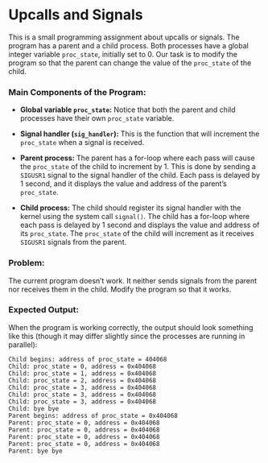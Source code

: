 # Upcalls and Signals

This is a small programming assignment about upcalls or signals. The program has a parent and a child process. Both processes have a global integer variable `proc_state`, initially set to 0. Our task is to modify the program so that the parent can change the value of the `proc_state` of the child.

### Main Components of the Program:

- **Global variable `proc_state`:** Notice that both the parent and child processes have their own `proc_state` variable.
  
- **Signal handler (`sig_handler`):** This is the function that will increment the `proc_state` when a signal is received.
  
- **Parent process:** The parent has a for-loop where each pass will cause the `proc_state` of the child to increment by 1. This is done by sending a `SIGUSR1` signal to the signal handler of the child. Each pass is delayed by 1 second, and it displays the value and address of the parent’s `proc_state`.

- **Child process:** The child should register its signal handler with the kernel using the system call `signal()`. The child has a for-loop where each pass is delayed by 1 second and displays the value and address of its `proc_state`. The `proc_state` of the child will increment as it receives `SIGUSR1` signals from the parent.

### Problem:
The current program doesn’t work. It neither sends signals from the parent nor receives them in the child. Modify the program so that it works.

### Expected Output:

When the program is working correctly, the output should look something like this (though it may differ slightly since the processes are running in parallel):

```plaintext
Child begins: address of proc_state = 404068
Child: proc_state = 0, address = 0x404068
Child: proc_state = 1, address = 0x404068
Child: proc_state = 2, address = 0x404068
Child: proc_state = 3, address = 0x404068
Child: proc_state = 3, address = 0x404068
Child: proc_state = 3, address = 0x404068
Child: bye bye
Parent begins: address of proc_state = 0x404068
Parent: proc_state = 0, address = 0x404068
Parent: proc_state = 0, address = 0x404068
Parent: proc_state = 0, address = 0x404068
Parent: proc_state = 0, address = 0x404068
Parent: bye bye
